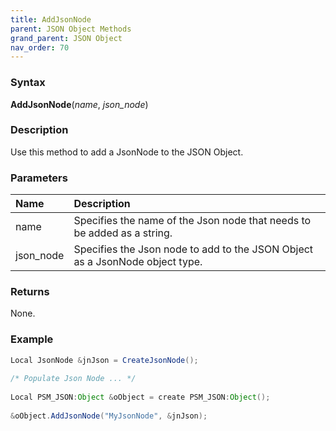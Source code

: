 ```yaml
---
title: AddJsonNode
parent: JSON Object Methods
grand_parent: JSON Object
nav_order: 70
---
```


### [](#header-3)Syntax

**AddJsonNode**(_name_, _json_node_)

### [](#header-3)Description

Use this method to add a JsonNode to the JSON Object.

### [](#header-3)Parameters

| Name           | Description                                                                      |
|:---------------|:---------------------------------------------------------------------------------|
| name           | Specifies the name of the Json node that needs to be added as a string.          |
| json_node      | Specifies the Json node to add to the JSON Object as a JsonNode object type.     |


### [](#header-3)Returns

None.

### [](#header-3)Example

```java
Local JsonNode &jnJson = CreateJsonNode();
   
/* Populate Json Node ... */
   
Local PSM_JSON:Object &oObject = create PSM_JSON:Object();
   
&oObject.AddJsonNode("MyJsonNode", &jnJson);
```

